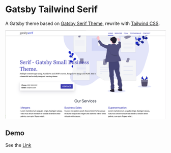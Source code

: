 # Gatsby Tailwind Serif

A Gatsby theme based on [Gatsby Serif Theme](https://github.com/JugglerX/gatsby-serif-theme ), rewrite with [Tailwind CSS](https://tailwindcss.com/).

![image-20190708222928070](./screenshots/home.png)



## Demo

See the [Link](https://gatsby-tailwind-serif.netlify.com)